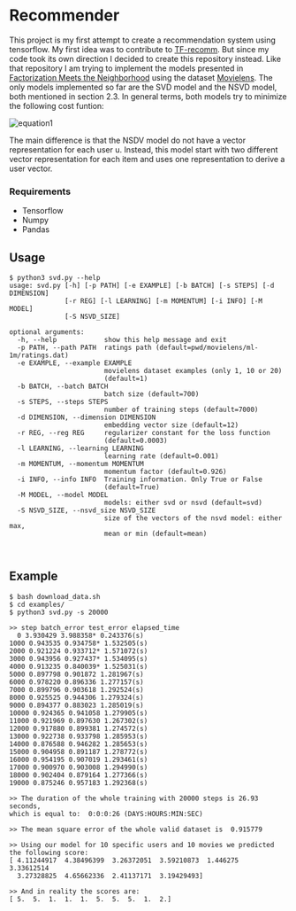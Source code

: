 # Recommender

This project is my first attempt to create a recommendation system using tensorflow. My first idea was to contribute to [TF-recomm](https://github.com/songgc/TF-recomm). But since my code took its own direction I decided to create this repository instead. Like that repository I am trying to implement the models presented in [Factorization Meets the Neighborhood](http://www.cs.rochester.edu/twiki/pub/Main/HarpSeminar/Factorization_Meets_the_Neighborhood-_a_Multifaceted_Collaborative_Filtering_Model.pdf) using the dataset [Movielens](http://grouplens.org/datasets/movielens/). The only models implemented so far are the SVD model and the NSVD model, both mentioned in section 2.3. In general terms, both models try to minimize the following cost funtion:

![equation1](http://www.sciweavers.org/tex2img.php?eq=min_%7Bp_%7B%2A%7D%2Cq_%7B%2A%7D%2Cb_%7B%2A%7D%7D%20%5Csum_%7B%28u%2Ci%29%20%5Cin%20K%7D%28r_%7Bui%7D%20-%5Cmu%20-b_%7Bu%7D%20-b_%7Bi%7D%20-p_%7Bu%7D%5E%7BT%7Dq_%7Bi%7D%29%5E%7B2%7D%20%2B%20%5Clambda_%7B3%7D%28%7C%7Cp_%7Bu%7D%7C%7C%5E%7B2%7D%20%2B%20%7C%7Cq_%7Bi%7D%7C%7C%5E%7B2%7D%20%2B%20b_%7Bu%7D%5E%7B2%7D%20%2B%20b_%7Bi%7D%5E%7B2%7D%29&bc=White&fc=Black&im=jpg&fs=12&ff=arev&edit=0[/img])

The main difference is that the NSDV model do not have a vector representation for each user u. Instead, this model start with two different vector representation for each item  and uses one representation to derive a user vector.

### Requirements
* Tensorflow 
* Numpy
* Pandas 

## Usage

```
$ python3 svd.py --help
usage: svd.py [-h] [-p PATH] [-e EXAMPLE] [-b BATCH] [-s STEPS] [-d DIMENSION]
              [-r REG] [-l LEARNING] [-m MOMENTUM] [-i INFO] [-M MODEL]
              [-S NSVD_SIZE]

optional arguments:
  -h, --help            show this help message and exit
  -p PATH, --path PATH  ratings path (default=pwd/movielens/ml-1m/ratings.dat)
  -e EXAMPLE, --example EXAMPLE
                        movielens dataset examples (only 1, 10 or 20)
                        (default=1)
  -b BATCH, --batch BATCH
                        batch size (default=700)
  -s STEPS, --steps STEPS
                        number of training steps (default=7000)
  -d DIMENSION, --dimension DIMENSION
                        embedding vector size (default=12)
  -r REG, --reg REG     regularizer constant for the loss function
                        (default=0.0003)
  -l LEARNING, --learning LEARNING
                        learning rate (default=0.001)
  -m MOMENTUM, --momentum MOMENTUM
                        momentum factor (default=0.926)
  -i INFO, --info INFO  Training information. Only True or False
                        (default=True)
  -M MODEL, --model MODEL
                        models: either svd or nsvd (default=svd)
  -S NSVD_SIZE, --nsvd_size NSVD_SIZE
                        size of the vectors of the nsvd model: either max,
                        mean or min (default=mean)



```


## Example

```
$ bash download_data.sh
$ cd examples/
$ python3 svd.py -s 20000

>> step batch_error test_error elapsed_time
  0 3.930429 3.988358* 0.243376(s)
1000 0.943535 0.934758* 1.532505(s)
2000 0.921224 0.933712* 1.571072(s)
3000 0.943956 0.927437* 1.534095(s)
4000 0.913235 0.840039* 1.525031(s)
5000 0.897798 0.901872 1.281967(s)
6000 0.978220 0.896336 1.277157(s)
7000 0.899796 0.903618 1.292524(s)
8000 0.925525 0.944306 1.279324(s)
9000 0.894377 0.883023 1.285019(s)
10000 0.924365 0.941058 1.279905(s)
11000 0.921969 0.897630 1.267302(s)
12000 0.917880 0.899381 1.274572(s)
13000 0.922738 0.933798 1.285953(s)
14000 0.876588 0.946282 1.285653(s)
15000 0.904958 0.891187 1.278772(s)
16000 0.954195 0.907019 1.293461(s)
17000 0.900970 0.903008 1.294990(s)
18000 0.902404 0.879164 1.277366(s)
19000 0.875246 0.957183 1.292368(s)
 
>> The duration of the whole training with 20000 steps is 26.93 seconds,
which is equal to:  0:0:0:26 (DAYS:HOURS:MIN:SEC)

>> The mean square error of the whole valid dataset is  0.915779

>> Using our model for 10 specific users and 10 movies we predicted the following score:
[ 4.11244917  4.38496399  3.26372051  3.59210873  1.446275    3.33612514
  3.27328825  4.65662336  2.41137171  3.19429493]

>> And in reality the scores are:
[ 5.  5.  1.  1.  1.  5.  5.  5.  1.  2.]

```
